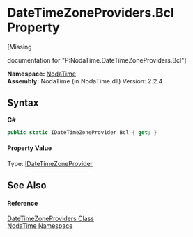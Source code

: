 # DateTimeZoneProviders.Bcl Property 
 

\[Missing <summary> documentation for "P:NodaTime.DateTimeZoneProviders.Bcl"\]

**Namespace:**&nbsp;<a href="N_NodaTime">NodaTime</a><br />**Assembly:**&nbsp;NodaTime (in NodaTime.dll) Version: 2.2.4

## Syntax

**C#**<br />
``` C#
public static IDateTimeZoneProvider Bcl { get; }
```


#### Property Value
Type: <a href="T_NodaTime_IDateTimeZoneProvider">IDateTimeZoneProvider</a>

## See Also


#### Reference
<a href="T_NodaTime_DateTimeZoneProviders">DateTimeZoneProviders Class</a><br /><a href="N_NodaTime">NodaTime Namespace</a><br />